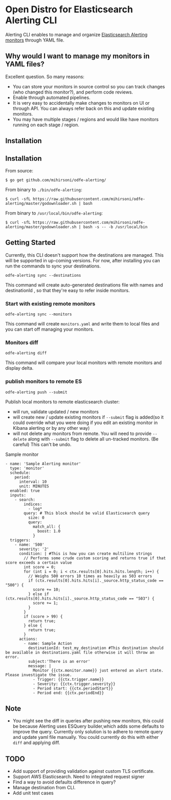 # Open Distro for Elasticsearch Alerting CLI

Alerting CLI enables to manage and organize [Elasticsearch Alerting monitors](https://opendistro.github.io/for-elasticsearch-docs/docs/alerting/) through YAML file.

## Why would I want to manage my monitors in YAML files?

Excellent question. So many reasons:

* You can store your monitors in source control so you can track changes (who changed this monitor?), and perform code reviews.
* Enable through automated pipelines.
* It is very easy to accidentally make changes to monitors on UI or through API. You can always refer back on this and update existing monitors.
* You may have multiple stages / regions and would like have monitors running on each stage / region.

## Installation

## Installation

From source:

```
$ go get github.com/mihirsoni/odfe-alerting/
```

From binary to `./bin/odfe-alerting`:

```
$ curl -sfL https://raw.githubusercontent.com/mihirsoni/odfe-alerting/master/godownloader.sh | bash
```

From binary to `/usr/local/bin/odfe-alerting`:

```
$ curl -sfL https://raw.githubusercontent.com/mihirsoni/odfe-alerting/master/godownloader.sh | bash -s -- -b /usr/local/bin
```

## Getting Started

Currently, this CLI doesn't support how the destinations are managed. This will be supported in up-coming versions.
For now, after installing you can run the commands to sync your destinations.

```
odfe-alerting sync --destinations
```

This command will create auto-generated destinations file with names and destinationId , so that they're easy to refer inside monitors.

### Start with existing remote monitors

```
odfe-alerting sync --monitors
```

This command will create `monitors.yaml` and write them to local files and you can start off managing your monitors.

### Monitors diff

```
odfe-alerting diff
```

This command will compare your local monitors with remote monitors and display delta.

### publish monitors to remote ES

```
odfe-alerting push --submit
```

Publish local monitors to remote elasticsearch cluster:

- will run, validate updated / new monitors
- will create new  / update existing monitors if `--submit` flag is added(so it could override what you were doing if you edit an existing monitor in Kibana alerting or by any other way)
- will not delete any monitors from remote. You will need to provide `--delete` along with `--submit` flag to delete all un-tracked monitors. (Be careful) This can't be undo.

Sample monitor

```
- name: 'Sample Alerting monitor'
  type: 'monitor'
  schedule:
    period:
      interval: 10
      unit: MINUTES
  enabled: true
  inputs:
    - search:
        indices:
          - log*
        query: # This block should be valid Elasticsearch query
          size: 0
          query:
            match_all: {
              boost: 1.0
            }
  triggers:
    - name: '500'
      severity: '2'
      condition: | #This is how you can create multiline strings
        // Performs some crude custom scoring and returns true if that score exceeds a certain value
        int score = 0;
        for (int i = 0; i < ctx.results[0].hits.hits.length; i++) {
          // Weighs 500 errors 10 times as heavily as 503 errors
          if (ctx.results[0].hits.hits[i]._source.http_status_code == "500") {
            score += 10;
          } else if (ctx.results[0].hits.hits[i]._source.http_status_code == "503") {
            score += 1;
          }
        }
        if (score > 99) {
          return true;
        } else {
          return true;
        }
      actions:
        - name: Sample Action
          destinationId: test_my_destination #This destination should be available in destinations.yaml file otherwise it will throw an error.
          subject:'There is an error'
          message: |
            Monitor {{ctx.monitor.name}} just entered an alert state. Please investigate the issue.
            - Trigger: {{ctx.trigger.name}}
            - Severity: {{ctx.trigger.severity}}
            - Period start: {{ctx.periodStart}}
            - Period end: {{ctx.periodEnd}}
```

## Note

* You might see the diff in queries after pushing new monitors, this could be because Alerting uses ESQuery builder,which adds some defaults to improve the query. Currently only solution is to adhere to remote query and update yaml file manually. You could currently do this with either `diff` and applying diff.

## TODO
* Add support of providing validation against custom TLS certificate.
* Support AWS Elasticsearch. Need to integrated request signer
* Find a way to avoid defaults difference in query?
* Manage destination from CLI.
* Add unit test cases